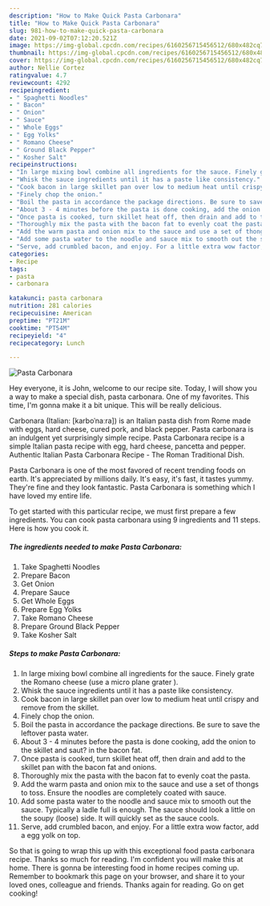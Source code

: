 ```yaml
---
description: "How to Make Quick Pasta Carbonara"
title: "How to Make Quick Pasta Carbonara"
slug: 981-how-to-make-quick-pasta-carbonara
date: 2021-09-02T07:12:20.521Z
image: https://img-global.cpcdn.com/recipes/6160256715456512/680x482cq70/pasta-carbonara-recipe-main-photo.jpg
thumbnail: https://img-global.cpcdn.com/recipes/6160256715456512/680x482cq70/pasta-carbonara-recipe-main-photo.jpg
cover: https://img-global.cpcdn.com/recipes/6160256715456512/680x482cq70/pasta-carbonara-recipe-main-photo.jpg
author: Nellie Cortez
ratingvalue: 4.7
reviewcount: 4292
recipeingredient:
- " Spaghetti Noodles"
- " Bacon"
- " Onion"
- " Sauce"
- " Whole Eggs"
- " Egg Yolks"
- " Romano Cheese"
- " Ground Black Pepper"
- " Kosher Salt"
recipeinstructions:
- "In large mixing bowl combine all ingredients for the sauce. Finely grate the Romano cheese (use a micro plane grater )."
- "Whisk the sauce ingredients until it has a paste like consistency."
- "Cook bacon in large skillet pan over low to medium heat until crispy and remove from the skillet."
- "Finely chop the onion."
- "Boil the pasta in accordance the package directions. Be sure to save the leftover pasta water."
- "About 3 - 4 minutes before the pasta is done cooking, add the onion to the skillet and saut? in the bacon fat."
- "Once pasta is cooked, turn skillet heat off, then drain and add to the skillet pan with the bacon fat and onions."
- "Thoroughly mix the pasta with the bacon fat to evenly coat the pasta."
- "Add the warm pasta and onion mix to the sauce and use a set of thongs to toss. Ensure the noodles are completely coated with sauce."
- "Add some pasta water to the noodle and sauce mix to smooth out the sauce. Typically a ladle full is enough. The sauce should look a little on the soupy (loose) side. It will quickly set as the sauce cools."
- "Serve, add crumbled bacon, and enjoy. For a little extra wow factor, add a egg yolk on top."
categories:
- Recipe
tags:
- pasta
- carbonara

katakunci: pasta carbonara 
nutrition: 281 calories
recipecuisine: American
preptime: "PT21M"
cooktime: "PT54M"
recipeyield: "4"
recipecategory: Lunch

---
```



![Pasta Carbonara](https://img-global.cpcdn.com/recipes/6160256715456512/680x482cq70/pasta-carbonara-recipe-main-photo.jpg)

Hey everyone, it is John, welcome to our recipe site. Today, I will show you a way to make a special dish, pasta carbonara. One of my favorites. This time, I'm gonna make it a bit unique. This will be really delicious.

Carbonara (Italian: [karboˈnaːra]) is an Italian pasta dish from Rome made with eggs, hard cheese, cured pork, and black pepper. Pasta carbonara is an indulgent yet surprisingly simple recipe. Pasta Carbonara recipe is a simple Italian pasta recipe with egg, hard cheese, pancetta and pepper. Authentic Italian Pasta Carbonara Recipe - The Roman Traditional Dish.

Pasta Carbonara is one of the most favored of recent trending foods on earth. It's appreciated by millions daily. It's easy, it's fast, it tastes yummy. They're fine and they look fantastic. Pasta Carbonara is something which I have loved my entire life.


To get started with this particular recipe, we must first prepare a few ingredients. You can cook pasta carbonara using 9 ingredients and 11 steps. Here is how you cook it.

<!--inarticleads1-->

##### The ingredients needed to make Pasta Carbonara:

1. Take  Spaghetti Noodles
1. Prepare  Bacon
1. Get  Onion
1. Prepare  Sauce
1. Get  Whole Eggs
1. Prepare  Egg Yolks
1. Take  Romano Cheese
1. Prepare  Ground Black Pepper
1. Take  Kosher Salt




<!--inarticleads2-->

##### Steps to make Pasta Carbonara:

1. In large mixing bowl combine all ingredients for the sauce. Finely grate the Romano cheese (use a micro plane grater ).
1. Whisk the sauce ingredients until it has a paste like consistency.
1. Cook bacon in large skillet pan over low to medium heat until crispy and remove from the skillet.
1. Finely chop the onion.
1. Boil the pasta in accordance the package directions. Be sure to save the leftover pasta water.
1. About 3 - 4 minutes before the pasta is done cooking, add the onion to the skillet and saut? in the bacon fat.
1. Once pasta is cooked, turn skillet heat off, then drain and add to the skillet pan with the bacon fat and onions.
1. Thoroughly mix the pasta with the bacon fat to evenly coat the pasta.
1. Add the warm pasta and onion mix to the sauce and use a set of thongs to toss. Ensure the noodles are completely coated with sauce.
1. Add some pasta water to the noodle and sauce mix to smooth out the sauce. Typically a ladle full is enough. The sauce should look a little on the soupy (loose) side. It will quickly set as the sauce cools.
1. Serve, add crumbled bacon, and enjoy. For a little extra wow factor, add a egg yolk on top.




So that is going to wrap this up with this exceptional food pasta carbonara recipe. Thanks so much for reading. I'm confident you will make this at home. There is gonna be interesting food in home recipes coming up. Remember to bookmark this page on your browser, and share it to your loved ones, colleague and friends. Thanks again for reading. Go on get cooking!
